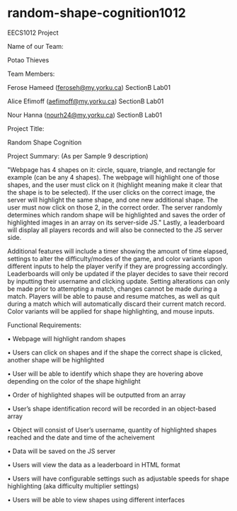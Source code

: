 # random-shape-cognition1012
  EECS1012 Project

Name of our Team:

  Potao Thieves 
  

Team Members:

  Ferose Hameed (feroseh@my.yorku.ca) SectionB Lab01
	
  Alice Efimoff (aefimoff@my.yorku.ca) SectionB Lab01
	
  Nour Hanna (nourh24@my.yorku.ca) SectionB Lab01


Project Title:

  Random Shape Cognition


Project Summary: (As per Sample 9 description)

  "Webpage has 4 shapes on it: circle, square, triangle, and rectangle for example (can be any 4
  shapes). The webpage will highlight one of those shapes, and the user must click on it (highlight
  meaning make it clear that the shape is to be selected). If the user clicks on the correct image,
  the server will highlight the same shape, and one new additional shape. The user must now click
  on those 2, in the correct order. The server randomly determines which random shape will be
  highlighted and saves the order of highlighted images in an array on its server-side JS."
  Lastly, a leaderboard will display all players records and will also be connected to the JS server side. 
  
  Additional features will include a timer showing the amount of time elapsed, settings to alter the difficulty/modes of the game, 
  and color variants upon different inputs to help the player verify if they are progressing accordingly. Leaderboards will 
  only be updated if the player decides to save their record by inputting their username and clicking update. Setting alterations 
  can only be made prior to attempting a match, changes cannot be made during a match. Players will be able to pause and 
  resume matches, as well as quit during a match which will automatically discard their current match record. Color variants
  will be applied for shape highlighting, and mouse inputs.


Functional Requirements:

  •	Webpage will highlight random shapes
  
  •	Users can click on shapes and if the shape the correct shape is clicked, another shape will be highlighted
  
  •	User will be able to identify which shape they are hovering above depending on the color of the shape highlight
  
  •	Order of highlighted shapes will be outputted from an array
  
  •	User’s shape identification record will be recorded in an object-based array
  
  •	Object will consist of User’s username, quantity of highlighted shapes reached and the date and time of the acheivement 
  
  •	Data will be saved on the JS server
  
  •	Users will view the data as a leaderboard in HTML format
  
  •	Users will have configurable settings such as adjustable speeds for shape highlighting (aka difficulty multiplier settings)
  
  •	Users will be able to view shapes using different interfaces
  

